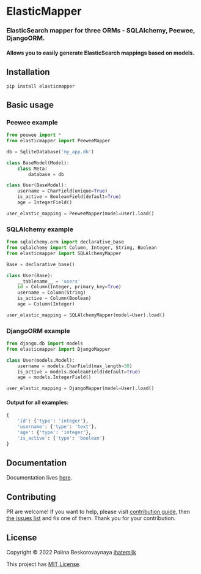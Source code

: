 # ElasticMapper
### ElasticSearch mapper for three ORMs - SQLAlchemy, Peewee, DjangoORM.
#### Allows you to easily generate ElasticSearch mappings based on models.

## Installation

```pip install elasticmapper```

## Basic usage
### Peewee example
```python
from peewee import *
from elasticmapper import PeeweeMapper

db = SqliteDatabase('my_app.db')

class BaseModel(Model):
    class Meta:
        database = db

class User(BaseModel):
    username = CharField(unique=True)
    is_active = BooleanField(default=True)
    age = IntegerField()

user_elastic_mapping = PeeweeMapper(model=User).load()
```

### SQLAlchemy example

```python
from sqlalchemy.orm import declarative_base
from sqlalchemy import Column, Integer, String, Boolean
from elasticmapper import SQLAlchemyMapper

Base = declarative_base()

class User(Base):
    __tablename__ = 'users'
    id = Column(Integer, primary_key=True)
    username = Column(String)
    is_active = Column(Boolean)
    age = Column(Integer)

user_elastic_mapping = SQLAlchemyMapper(model=User).load()
```

### DjangoORM example

```python
from django.db import models
from elasticmapper import DjangoMapper

class User(models.Model):
    username = models.CharField(max_length=30)
    is_active = models.BooleanField(default=True)
    age = models.IntegerField()

user_elastic_mapping = DjangoMapper(model=User).load()
```

#### Output for all examples: 

```python
{
    'id': {'type': 'integer'},
    'username': {'type': 'text'},
    'age': {'type': 'integer'},
    'is_active': {'type': 'boolean'}
}
```

## Documentation

Documentation lives [here](https://elasticmapper.readthedocs.io/en/latest/).

## Contributing

PR are welcome! If you want to help, please visit [contribution guide](https://github.com/nomilkinmyhome/elasticmapper/blob/main/CONTRIBUTION_GUIDE.md), then [the issues list](https://github.com/nomilkinmyhome/elasticmapper/issues) and fix one of them. Thank you for your contribution.

## License 

Copyright © 2022 Polina Beskorovaynaya [ihatemilk](https://github.com/nomilkinmyhome)

This project has [MIT License](https://github.com/nomilkinmyhome/elasticmapper/blob/main/LICENSE).
